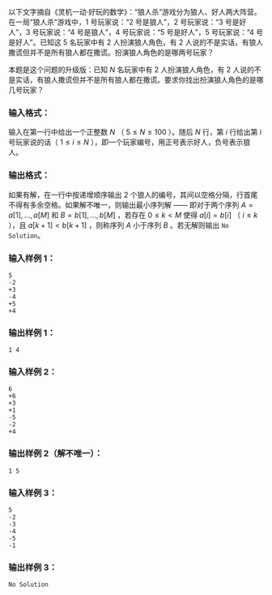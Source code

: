 <!-- Title
狼人杀-简单版 (20)
-->
以下文字摘自《灵机一动·好玩的数学》：“狼人杀”游戏分为狼人、好人两大阵营。在一局“狼人杀”游戏中，1 号玩家说：“2 号是狼人”，2 号玩家说：“3
号是好人”，3 号玩家说：“4 号是狼人”，4 号玩家说：“5 号是好人”，5 号玩家说：“4 号是好人”。已知这 5 名玩家中有 2 人扮演狼人角色，有
2 人说的不是实话，有狼人撒谎但并不是所有狼人都在撒谎。扮演狼人角色的是哪两号玩家？

本题是这个问题的升级版：已知 $N$ 名玩家中有 2 人扮演狼人角色，有 2
人说的不是实话，有狼人撒谎但并不是所有狼人都在撒谎。要求你找出扮演狼人角色的是哪几号玩家？

### 输入格式：

输入在第一行中给出一个正整数 $N$ （ $5 \le N \le 100$ ）。随后 $N$ 行，第 $i$ 行给出第 $i$ 号玩家说的话（ $1
\le i \le N$ ），即一个玩家编号，用正号表示好人，负号表示狼人。

### 输出格式：

如果有解，在一行中按递增顺序输出 2 个狼人的编号，其间以空格分隔，行首尾不得有多余空格。如果解不唯一，则输出最小序列解 —— 即对于两个序列 $A = {
a[1], ..., a[M] }$ 和 $B = { b[1], ..., b[M] }$ ，若存在 $0 \le k < M$ 使得
$a[i]=b[i]$ （ $i \le k$ ），且 $a[k+1]<b[k+1]$ ，则称序列 $A$ 小于序列 $B$ 。若无解则输出 `No
Solution`。

### 输入样例 1：

    
    
    5
    -2
    +3
    -4
    +5
    +4

### 输出样例 1：

    
    
    1 4

### 输入样例 2：

    
    
    6
    +6
    +3
    +1
    -5
    -2
    +4

### 输出样例 2（解不唯一）：

    
    
    1 5

### 输入样例 3：

    
    
    5
    -2
    -3
    -4
    -5
    -1

### 输出样例 3：

    
    
    No Solution

